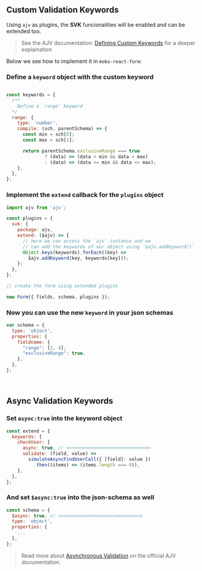 ## Custom Validation Keywords

Using `ajv` as plugins, the **SVK** funcionalities will be enabled and can be extended too.

> See the AJV documentation: [Defining Custom Keywords](https://github.com/epoberezkin/ajv/blob/master/CUSTOM.md) for a deeper explaination

Below we see how to implement it in `mobx-react-form`:

### Define a `keyword` object with the custom keyword

```javascript

const keywords = {
  /**
    Define a `range` keyword
  */
  range: {
    type: 'number',
    compile: (sch, parentSchema) => {
      const min = sch[0];
      const max = sch[1];

      return parentSchema.exclusiveRange === true
              ? (data) => (data > min && data < max)
              : (data) => (data >= min && data <= max);
    },
  },
};
```

### Implement the `extend` callback for the `plugins` object

```javascript
import ajv from 'ajv';

const plugins = {
  svk: {
    package: ajv,
    extend: ($ajv) => {
      // here we can access the `ajv` instance and we
      // can add the keywords of our object using `$ajv.addKeyword()`
      Object.keys(keywords).forEach((key) =>
        $ajv.addKeyword(key, keywords[key]));
    };
  },
};

// create the form using extended plugins

new Form({ fields, schema, plugins });

```

### Now you can use the new `keyword` in your json schemas

```javascript
var schema = {
  type: 'object',
  properties: {
    fieldname: {
      "range": [2, 4],
      "exclusiveRange": true,
    },
  },
};

```

<br>

## Async Validation Keywords

### Set `async:true` into the keyword object

```javascript
const extend = {
  keywords: {
    checkUser: {
      async: true, // <<<<<<<<<<<<<<<<<<<<<<<<<<<<<<<
      validate: (field, value) =>
        simulateAsyncFindUserCall({ [field]: value })
          .then((items) => (items.length === 0)),
    },
  },
};
```

### And set `$async:true` into the json-schema as well

```javascript
const schema = {
  $async: true, // <<<<<<<<<<<<<<<<<<<<<<<<<<<<<<<
  type: 'object',
  properties: {
    ...
  },
};
```

> Read more about [Asynchronous Validation](https://github.com/epoberezkin/ajv#asynchronous-validation) on the official AJV documentation.
